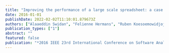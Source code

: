 ```yaml
---
title: "Improving the performance of a large scale spreadsheet: a case study"
date: 2016-01-01
publishDate: 2022-02-02T11:10:01.879673Z
authors: ["Alaaeddin Swidan", "Felienne Hermans", "Ruben Koesoemowidjojo"]
publication_types: ["1"]
abstract: ""
featured: false
publication: "*2016 IEEE 23rd International Conference on Software Analysis, Evolution, and Reengineering (SANER)*"
---
```


